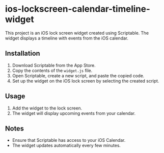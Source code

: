 # ios-lockscreen-calendar-timeline-widget

This project is an iOS lock screen widget created using Scriptable. The widget displays a timeline with events from the iOS calendar.

## Installation

1. Download Scriptable from the App Store.
2. Copy the contents of the `widget.js` file.
3. Open Scriptable, create a new script, and paste the copied code.
4. Set up the widget on the iOS lock screen by selecting the created script.

## Usage

1. Add the widget to the lock screen.
2. The widget will display upcoming events from your calendar.

## Notes

- Ensure that Scriptable has access to your iOS Calendar.
- The widget updates automatically every few minutes.